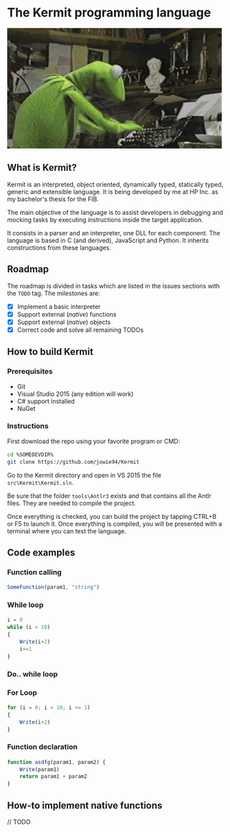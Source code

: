 # The Kermit programming language
![Kermit](doc/img/kermit_keyboard.gif)
## What is Kermit?
Kermit is an interpreted, object oriented, dynamically typed, statically typed, generic and extensible language. It is being developed by me at HP Inc. as my bachelor's thesis for the FIB.

The main objective of the language is to assist developers in debugging and mocking tasks by executing instructions inside the target application.

It consists in a parser and an interpreter, one DLL for each component. The language is based in C (and derived), JavaScript and Python. It inherits constructions from these languages.

## Roadmap

The roadmap is divided in tasks which are listed in the issues sections with the `TODO` tag. The milestones are:
- [x] Implement a basic interpreter
- [x] Support external (_native_) functions
- [x] Support external (_native_) objects
- [x] Correct code and solve all remaining TODOs

## How to build Kermit
### Prerequisites
- Git
- Visual Studio 2015 (any edition will work)
- C# support installed
- NuGet

### Instructions
First download the repo using your favorite program or CMD:
```bash
cd %SOMEDEVDIR%
git clone https://github.com/jowie94/Kermit
```
Go to the Kermit directory and open in VS 2015 the file `src\Kermit\Kermit.sln`.

Be sure that the folder `tools\Antlr3` exists and that contains all the Antlr files. They are needed to compile the project.

Once everything is checked, you can build the project by tapping CTRL+B or F5 to launch it. Once everything is compiled, you will be presented with a terminal where you can test the language.

## Code examples
### Function calling
```javascript
SomeFunction(param1, "string")
```
### While loop
```javascript
i = 0
while (i < 10)
{
	Write(i+2)
	i+=1
}
```
### Do.. while loop
### For Loop
```javascript
for (i = 0; i < 10; i += 1)
{
	Write(i+2)
}
```
### Function declaration
```javascript
function asdfg(param1, param2) {
	Write(param1)
	return param1 + param2
}
```

## How-to implement native functions
// TODO
